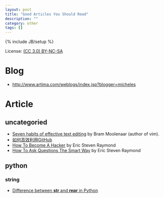 ```yaml
---
layout: post
title: "Good Articles You Should Read"
description: ""
category: other
tags: []
---
```

{% include JB/setup %}

License: [(CC 3.0) BY-NC-SA](http://creativecommons.org/licenses/by-nc-sa/3.0/)

# Blog

* http://www.artima.com/weblogs/index.jsp?blogger=micheles

# Article

## uncategoried

* [Seven habits of effective text editing](http://www.moolenaar.net/habits.html) by Bram Moolenaar (author of vim).
* [如何高效利用GitHub](http://www.yangzhiping.com/tech/github.html)
* [How To Become A Hacker](http://catb.org/~esr/faqs/hacker-howto.html) by Eric Steven Raymond
* [How To Ask Questions The Smart Way](http://catb.org/~esr/faqs/smart-questions.html) by Eric Steven Raymond

## python

### string

* [Difference between __str__ and __repr__ in Python](http://stackoverflow.com/questions/1436703/difference-between-str-and-repr-in-python)
